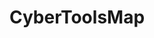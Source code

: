 # CyberToolsMap

<div class="mxgraph" style="max-width:100%;border:1px solid transparent;" data-mxgraph="{&quot;highlight&quot;:&quot;#000000&quot;,&quot;nav&quot;:true,&quot;resize&quot;:true,&quot;toolbar&quot;:&quot;zoom layers tags lightbox&quot;,&quot;url&quot;:&quot;https://raw.githubusercontent.com/Guezone/CyberToolsMap/main/WTF%20TOOLSMAP%20%F0%9F%94%A5.drawio&quot;}"></div>
<script type="text/javascript" src="https://viewer.diagrams.net/embed2.js?&fetch=https%3A%2F%2Fraw.githubusercontent.com%2FGuezone%2FCyberToolsMap%2Fmain%2FWTF%2520TOOLSMAP%2520%25F0%259F%2594%25A5.drawio"></script>
